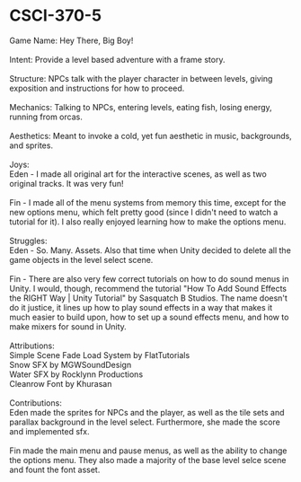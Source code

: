 # CSCI-370-5 
Game Name: Hey There, Big Boy! \
\
Intent: Provide a level based adventure with a frame story. \
\
Structure: NPCs talk with the player character in between levels, giving exposition and instructions for how to proceed. \
\
Mechanics: Talking to NPCs, entering levels, eating fish, losing energy, running from orcas. \
\
Aesthetics: Meant to invoke a cold, yet fun aesthetic in music, backgrounds, and sprites. \
\
Joys: \
Eden - I made all original art for the interactive scenes, as well as two original tracks. It was very fun! \
\
Fin - I made all of the menu systems from memory this time, except for the new options menu, which felt pretty good (since I didn't need to watch a tutorial for it). I also really enjoyed learning how to make the options menu. \
\
Struggles: \
Eden - So. Many. Assets. Also that time when Unity decided to delete all the game objects in the level select scene. \
\
Fin - There are also very few correct tutorials on how to do sound menus in Unity. I would, though, recommend the tutorial "How To Add Sound Effects the RIGHT Way | Unity Tutorial" by Sasquatch B Studios. The name doesn't do it justice, it lines up how to play sound effects in a way that makes it much easier to build upon, how to set up a sound effects menu, and how to make mixers for sound in Unity. \
\
Attributions: \
Simple Scene Fade Load System by FlatTutorials \
Snow SFX by MGWSoundDesign \
Water SFX by Rocklynn Productions \
Cleanrow Font by Khurasan \
\
Contributions: \
Eden made the sprites for NPCs and the player, as well as the tile sets and parallax background in the level select. Furthermore, she made the score and implemented sfx. \
\
Fin made the main menu and pause menus, as well as the ability to change the options menu. They also made a majority of the base level selce scene and fount the font asset.
